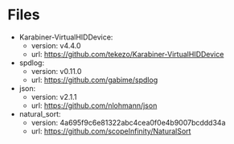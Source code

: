 # Files

* Karabiner-VirtualHIDDevice:
  * version: v4.4.0
  * url: https://github.com/tekezo/Karabiner-VirtualHIDDevice
* spdlog:
  * version: v0.11.0
  * url: https://github.com/gabime/spdlog
* json:
  * version: v2.1.1
  * url: https://github.com/nlohmann/json
* natural_sort:
  * version: 4a695f9c6e81322abc4cea0f0e4b9007bcddd34a
  * url: https://github.com/scopeInfinity/NaturalSort

